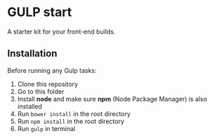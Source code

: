 # GULP start

A starter kit for your front-end builds.

## Installation

Before running any Gulp tasks:

1. Clone this repository
2. Go to this folder
3. Install **node** and make sure **npm** (Node Package Manager) is also installed
4. Run `bower install` in the root directory
5. Run `npm install` in the root directory
6. Run `gulp` in terminal
